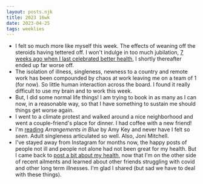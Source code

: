 ```yaml
---
layout: posts.njk
title: 2023 16wk
date: 2023-04-25
tags: weeklies
---
```


- I felt so much more like myself this week. The effects of weaning off the steroids having tettered off. I won't indulge in too much jubilation, [7 weeks ago when I last celebrated better health](/posts/2023-09), I shortly thereafter ended up far worse off. 
- The isolation of illness, singleness, newness to a country and remote work has been compounded by chaos at work leaving me on a team of 1 (for now). So little human interaction across the board. I found it really difficult to use my brain and to work this week. 
- But, I did some normal life things! I am trying to book in as many as I can now, in a reasonable way, so that I have something to sustain me should things get worse again.  
- I went to a climate protest and walked around a nice neighborhood and went a couple-friend's place for dinner. I had coffee with a new friend!
- I'm [reading](/reading) _Arrangements in Blue_ by Amy Key and never have I felt so _seen_. Adult singleness articulated so well. Also, Joni Mitchell. 
- I've stayed away from Instagram for months now, the happy posts of people not ill and people not alone had not been great for my health. But I came back to [post a bit about my health](https://www.instagram.com/p/CrYCsJitauZ/), now that I'm on the other side of recent ailments and learned about other friends struggling with covid and other long term illnesses. I'm glad I  shared (but sad we have to deal with these things).